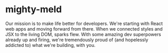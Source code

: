 # mighty-meld
Our mission is to make life better for developers.  We're starting with React web apps and moving forward from there. When we connected styles and JSX to the living DOM, sparks flew.  With some amazing dev superpowers already up and firing, we're tremendously proud of (and hopelessly addicted to) what we're building, with you.
